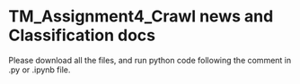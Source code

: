 # TM_Assignment4_Crawl news and Classification docs

Please download all the files, and run python code following the comment in .py or .ipynb file.
